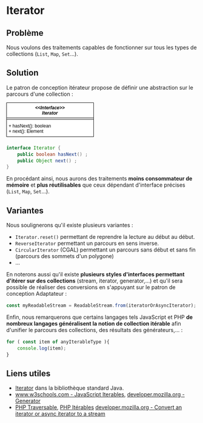 # Iterator

## Problème

Nous voulons des traitements capables de fonctionner sur tous les types de collections (`List`, `Map`, `Set`...).

## Solution

Le patron de conception itérateur propose de définir une abstraction sur le parcours d'une collection :

![UML_DP_Iterator](uml/UML_DP_Iterator.png)

```java
interface Iterator {
    public boolean hasNext() ;
    public Object next() ;
}
```

En procédant ainsi, nous aurons des traitements **moins consommateur de mémoire** et **plus réutilisables** que ceux dépendant d'interface précises (`List`, `Map`, `Set`...).

## Variantes

Nous soulignerons qu'il existe plusieurs variantes :

* `Iterator.reset()` permettant de reprendre la lecture au début au début.
* `ReverseIterator` permettant un parcours en sens inverse.
* `CircularIterator` (CGAL) permettant un parcours sans début et sans fin (parcours des sommets d'un polygone)
* ...


En noterons aussi qu'il existe **plusieurs styles d'interfaces permettant d'itérer sur des collections** (stream, iterator, generator,...) et qu'il sera possible de réaliser des conversions en s'appuyant sur le patron de conception Adaptateur :

```ts
const myReadableStream = ReadableStream.from(iteratorOrAsyncIterator);
```

Enfin, nous remarquerons que certains langages tels JavaScript et PHP **de nombreux langages généralisent la notion de collection itérable** afin d'unifier le parcours des collections, des résultats des générateurs,... :

```ts
for ( const item of anyIterableType ){
    console.log(item);
}
```

## Liens utiles

* [Iterator](https://docs.oracle.com/javase/8/docs/api/java/util/Iterator.html) dans la bibliothèque standard Java.
* [www.w3schools.com - JavaScript Iterables](https://www.w3schools.com/Js/js_iterables.asp), [developer.mozilla.org - Generator](https://developer.mozilla.org/en-US/docs/Web/JavaScript/Reference/Global_Objects/Generator)
* [PHP Traversable](https://www.php.net/manual/fr/class.traversable.php), [PHP Itérables](https://www.php.net/manual/fr/language.types.iterable.php)
[developer.mozilla.org - Convert an iterator or async iterator to a stream](https://developer.mozilla.org/en-US/docs/Web/API/ReadableStream#convert_an_iterator_or_async_iterator_to_a_stream)
